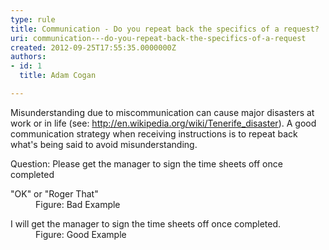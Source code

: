 ```yaml
---
type: rule
title: Communication - Do you repeat back the specifics of a request?
uri: communication---do-you-repeat-back-the-specifics-of-a-request
created: 2012-09-25T17:55:35.0000000Z
authors:
- id: 1
  title: Adam Cogan

---
```




<span class='intro'> <p>
                   Misunderstanding due to miscommunication can cause major disasters at work or in life (see&#58; <a class="external" target="_blank" href="/ssw/Redirect/StandardsRules/Wikipedia.htm">http&#58;//en.wikipedia.org/wiki/Tenerife_disaster</a>).  A good communication strategy when receiving instructions is to repeat back what's being said to avoid misunderstanding.
                </p> </span>

<p>Question&#58; Please get the manager to sign the time sheets off once completed</p>
                <dl class="bad">
                    <dt>&quot;OK&quot;  or &quot;Roger That&quot; </dt>
                    <dd>
                        Figure&#58; Bad Example</dd></dl>
                <dl class="good">
                    <dt>I will get the manager to sign the time sheets off once completed.</dt>
                    <dd>
                        Figure&#58; Good Example</dd></dl>



